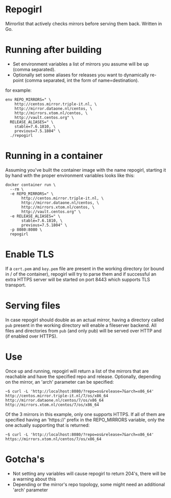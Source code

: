 # Repogirl
Mirrorlist that actively checks mirrors before serving them back. Written in Go.


# Running after building

* Set environment variables a list of mirrors you assume will be up (comma separated).
* Optionally set some aliases for releases you want to dynamically re-point (comma separated, int the form of name=destination).

for example:
```
env REPO_MIRRORS=" \
    http://centos.mirror.triple-it.nl, \
    http://mirror.dataone.nl/centos, \
    http://mirrors.xtom.nl/centos, \
    http://vault.centos.org" \
  RELEASE_ALIASES=" \
    stable=7.6.1810, \
    previous=7.5.1804" \
  ./repogirl
```


# Running in a container
Assuming you've built the container image with the name repogirl, starting it by hand with the proper environment variables looks like this:
```
docker container run \
  --rm \
  -e REPO_MIRRORS=" \
       http://centos.mirror.triple-it.nl, \
       http://mirror.dataone.nl/centos, \
       http://mirrors.xtom.nl/centos, \
       http://vault.centos.org" \
  -e RELEASE_ALIASES=" \
       stable=7.6.1810, \
       previous=7.5.1804" \
  -p 8080:8080 \
  repogirl
```


# Enable TLS
If a `cert.pem` and `key.pem` file are present in the working directory (or bound in / of the container), repogirl will try to parse them and
if successful an extra HTTPS server will be started on port 8443 which supports TLS transport.


# Serving files
In case repogirl should double as an actual mirror, having a directory called `pub` present in the working directory will enable a fileserver
backend. All files and directories from `pub` (and only pub) will be served over HTTP and (if enabled over HTTPS).


# Use
Once up and running, repogirl will return a list of the mirrors that are reachable and have the specified repo and release. Optionally, depending on the mirror, an 'arch' parameter can be specified:
```
~$ curl -L 'http://localhost:8080/?repo=os&release=7&arch=x86_64'
http://centos.mirror.triple-it.nl/7/os/x86_64
http://mirror.dataone.nl/centos/7/os/x86_64
http://mirrors.xtom.nl/centos/7/os/x86_64
```

Of the 3 mirrors in this example, only one supports HTTPS. If all of them are specified having an 'https://' prefix in the REPO_MIRRORS variable, only the one actually supporting that is returned:
```
~$ curl -L 'http://localhost:8080/?repo=os&release=7&arch=x86_64'
https://mirrors.xtom.nl/centos/7/os/x86_64
```


# Gotcha's

* Not setting any variables will cause repogirl to return 204's, there will be a warning about this
* Depending or the mirror's repo topology, some might need an additional 'arch' parameter
